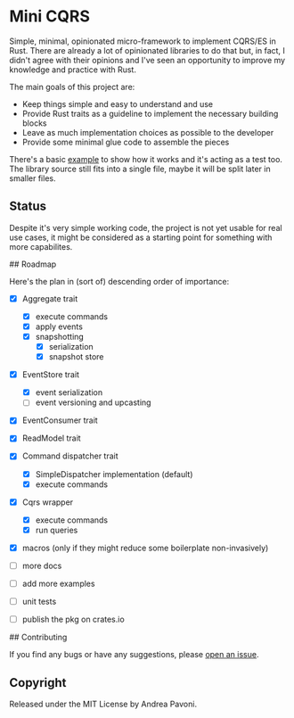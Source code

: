 # Mini CQRS

Simple, minimal, opinionated micro-framework to implement CQRS/ES in Rust. There are already
a lot of opinionated libraries to do that but, in fact, I didn't agree with their 
opinions and I've seen an opportunity to improve my knowledge and practice with Rust.

The main goals of this project are:

- Keep things simple and easy to understand and use
- Provide Rust traits as a guideline to implement the necessary building blocks
- Leave as much implementation choices as possible to the developer
- Provide some minimal glue code to assemble the pieces


There's a basic [example](examples/simple.rs) to show how it works and it's acting as a test too. The
library source still fits into a single file, maybe it will be split later in smaller files.


## Status 

Despite it's very simple working code, the project is not yet usable for real use cases,
it might be considered as a starting point for something with more capabilites.

## Roadmap

Here's the plan in (sort of) descending order of importance:

- [x] Aggregate trait
  - [x] execute commands
  - [x] apply events
  - [x] snapshotting
      - [x] serialization
      - [x] snapshot store
- [x] EventStore trait
  - [x] event serialization
  - [ ] event versioning and upcasting
- [x] EventConsumer trait
- [x] ReadModel trait
- [x] Command dispatcher trait
  - [x] SimpleDispatcher implementation (default)
  - [x] execute commands
- [x] Cqrs wrapper
  - [x] execute commands
  - [x] run queries
- [x] macros (only if they might reduce some boilerplate non-invasively) 
- [ ] more docs
- [ ] add more examples
- [ ] unit tests
- [ ] publish the pkg on crates.io 


## Contributing

If you find any bugs or have any suggestions, please [open an issue](https://github.com/andreapavoni/mini_cqrs/issues).

## Copyright

Released under the MIT License by Andrea Pavoni.
